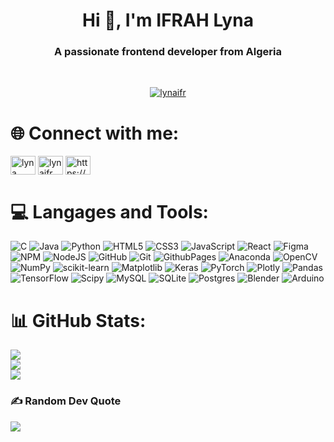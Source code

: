 <h1 align="center">Hi 👋, I'm IFRAH Lyna</h1>
<h3 align="center">A passionate frontend developer from Algeria</h3></br>

<p align="center"> <a href="https://github.com/ryo-ma/github-profile-trophy"><img src="https://github-profile-trophy.vercel.app/?username=lynaifr" alt="lynaifr" /></a> </p>

# 🌐 Connect with me:
<p align="left">
<a href="https://linkedin.com/in/lyna ifrah" target="blank"><img align="center" src="https://raw.githubusercontent.com/rahuldkjain/github-profile-readme-generator/master/src/images/icons/Social/linked-in-alt.svg" alt="lyna ifrah" height="30" width="40" /></a>
<a href="https://kaggle.com/lynaifr" target="blank"><img align="center" src="https://raw.githubusercontent.com/rahuldkjain/github-profile-readme-generator/master/src/images/icons/Social/kaggle.svg" alt="lynaifr" height="30" width="40" /></a>
<a href="https://codeforces.com/profile/https://codeforces.com/profile/lynaifr" target="blank"><img align="center" src="https://raw.githubusercontent.com/rahuldkjain/github-profile-readme-generator/master/src/images/icons/Social/codeforces.svg" alt="https://codeforces.com/profile/lynaifr" height="30" width="40" /></a>
</p>

# 💻 Langages and Tools:
![C](https://img.shields.io/badge/c-%2300599C.svg?style=plastic&logo=c&logoColor=white)  ![Java](https://img.shields.io/badge/java-%23ED8B00.svg?style=plastic&logo=openjdk&logoColor=white)  ![Python](https://img.shields.io/badge/python-3670A0?style=plastic&logo=python&logoColor=ffdd54)  ![HTML5](https://img.shields.io/badge/html5-%23E34F26.svg?style=plastic&logo=html5&logoColor=white)  ![CSS3](https://img.shields.io/badge/css3-%231572B6.svg?style=plastic&logo=css3&logoColor=white)  ![JavaScript](https://img.shields.io/badge/javascript-%23323330.svg?style=plastic&logo=javascript&logoColor=%23F7DF1E)  ![React](https://img.shields.io/badge/react-%2320232a.svg?style=plastic&logo=react&logoColor=%2361DAFB)  ![Figma](https://img.shields.io/badge/figma-%23F24E1E.svg?style=plastic&logo=figma&logoColor=white)  ![NPM](https://img.shields.io/badge/NPM-%23CB3837.svg?style=plastic&logo=npm&logoColor=white)  ![NodeJS](https://img.shields.io/badge/node.js-6DA55F?style=plastic&logo=node.js&logoColor=white)  ![GitHub](https://img.shields.io/badge/github-%23121011.svg?style=plastic&logo=github&logoColor=white)  ![Git](https://img.shields.io/badge/git-%23F05033.svg?style=plastic&logo=git&logoColor=white)  ![GithubPages](https://img.shields.io/badge/github%20pages-121013?style=plastic&logo=github&logoColor=white)  ![Anaconda](https://img.shields.io/badge/Anaconda-%2344A833.svg?style=plastic&logo=anaconda&logoColor=white)  ![OpenCV](https://img.shields.io/badge/opencv-%23white.svg?style=plastic&logo=opencv&logoColor=white)  ![NumPy](https://img.shields.io/badge/numpy-%23013243.svg?style=plastic&logo=numpy&logoColor=white)  ![scikit-learn](https://img.shields.io/badge/scikit--learn-%23F7931E.svg?style=plastic&logo=scikit-learn&logoColor=white)  ![Matplotlib](https://img.shields.io/badge/Matplotlib-%23ffffff.svg?style=plastic&logo=Matplotlib&logoColor=black)  ![Keras](https://img.shields.io/badge/Keras-%23D00000.svg?style=plastic&logo=Keras&logoColor=white)  ![PyTorch](https://img.shields.io/badge/PyTorch-%23EE4C2C.svg?style=plastic&logo=PyTorch&logoColor=white)  ![Plotly](https://img.shields.io/badge/Plotly-%233F4F75.svg?style=plastic&logo=plotly&logoColor=white)  ![Pandas](https://img.shields.io/badge/pandas-%23150458.svg?style=plastic&logo=pandas&logoColor=white)  ![TensorFlow](https://img.shields.io/badge/TensorFlow-%23FF6F00.svg?style=plastic&logo=TensorFlow&logoColor=white)  ![Scipy](https://img.shields.io/badge/SciPy-%230C55A5.svg?style=plastic&logo=scipy&logoColor=%white)  ![MySQL](https://img.shields.io/badge/mysql-4479A1.svg?style=plastic&logo=mysql&logoColor=white)  ![SQLite](https://img.shields.io/badge/sqlite-%2307405e.svg?style=plastic&logo=sqlite&logoColor=white)  ![Postgres](https://img.shields.io/badge/postgres-%23316192.svg?style=plastic&logo=postgresql&logoColor=white)  ![Blender](https://img.shields.io/badge/blender-%23F5792A.svg?style=plastic&logo=blender&logoColor=white)  ![Arduino](https://img.shields.io/badge/-Arduino-00979D?style=plastic&logo=Arduino&logoColor=white)

# 📊 GitHub Stats:
![](https://github-readme-stats.vercel.app/api?username=lynaIFR&theme=ambient_gradient&hide_border=true&include_all_commits=true&count_private=true)<br/>
![](https://github-readme-streak-stats.herokuapp.com/?user=lynaIFR&theme=ambient_gradient&hide_border=true)<br/>
![](https://github-readme-stats.vercel.app/api/top-langs/?username=lynaIFR&theme=ambient_gradient&hide_border=true&include_all_commits=true&count_private=true&layout=compact)

### ✍️ Random Dev Quote
![](https://quotes-github-readme.vercel.app/api?type=horizontal&theme=radical)

